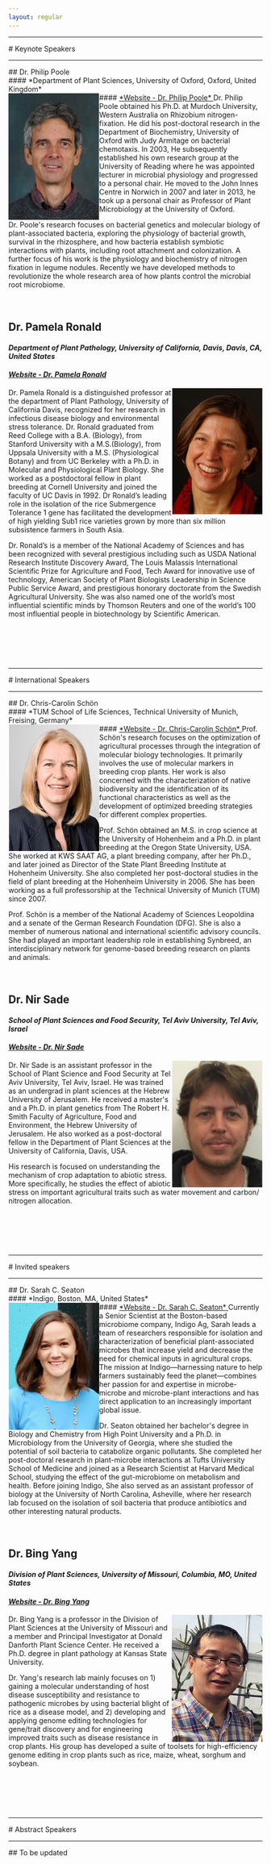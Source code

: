 ```yaml
---
layout: regular
---
```


<hr style="clear: both;" />
# Keynote Speakers
<hr style="clear: both;" />
## Dr. Philip Poole <br/>
#### *Department of Plant Sciences, University of Oxford, Oxford, United Kingdom* <br/>
#### <a href="https://www.plants.ox.ac.uk/people/phil-poole#tab-2059586" target="_blank"> *Website - Dr. Philip Poole* </a>
<img src="/img/2021PhilipPoole.png" alt="Dr. Philip Poole Photo"  width="180px" style="float: left" /> 
Dr. Philip Poole obtained his Ph.D. at Murdoch University, Western Australia on Rhizobium nitrogen-fixation. He did his post-doctoral research in the Department of Biochemistry, University of Oxford with Judy Armitage on bacterial chemotaxis. In 2003, He subsequently established his own research group at the University of Reading where he was appointed lecturer in microbial physiology and progressed to a personal chair. He moved to the John Innes Centre in Norwich in 2007 and later in 2013, he took up a personal chair as Professor of Plant Microbiology at the University of Oxford.

Dr. Poole's research focuses on bacterial genetics and molecular biology of plant-associated bacteria, exploring the physiology of bacterial growth, survival in the rhizosphere, and how bacteria establish symbiotic interactions with plants, including root attachment and colonization. A further focus of his work is the physiology and biochemistry of nitrogen fixation in legume nodules. Recently we have developed methods to revolutionize the whole research area of how plants control the microbial root microbiome.
<br/><br/><br/>

## Dr. Pamela Ronald <br/>
#### *Department of Plant Pathology, University of California, Davis, Davis, CA, United States* <br/>
#### <a href="https://cropgeneticsinnovation.ucdavis.edu/about-ronald" target="_blank"> *Website - Dr. Pamela Ronald* </a>
<img src="/img/2021PamelaRonald.png" alt="Dr. Pamela Ronald Photo"  width="180px" style="float: right" /> 
Dr. Pamela Ronald is a distinguished professor at the department of Plant Pathology, University of California Davis, recognized for her research in infectious disease biology and environmental stress tolerance. Dr. Ronald graduated from Reed College with a B.A. (Biology), from Stanford University with a M.S.(Biology), from Uppsala University with a M.S. (Physiological Botany) and from UC Berkeley with a Ph.D. in Molecular and Physiological Plant Biology. She worked as a postdoctoral fellow in plant breeding at Cornell University and joined the faculty of UC Davis in 1992. Dr Ronald’s leading role in the isolation of the rice Submergence Tolerance 1 gene has facilitated the development of high yielding Sub1 rice varieties grown by more than six million subsistence farmers in South Asia. 

Dr. Ronald’s is a member of the National Academy of Sciences and has been recognized with several prestigious including such as USDA National Research Institute Discovery Award, The Louis Malassis International Scientific Prize for Agriculture and Food, Tech Award for innovative use of technology, American Society of Plant Biologists Leadership in Science Public Service Award, and prestigious honorary doctorate from the Swedish Agricultural University. She was also named one of the world’s most influential scientific minds by Thomson Reuters and one of the world’s 100 most influential people in biotechnology by Scientific American. 
<br/><br/><br/><br/><br/><br/>

<hr style="clear: both;" />
# International Speakers
<hr style="clear: both;" />
## Dr. Chris-Carolin Schön <br/>
#### *TUM School of Life Sciences, Technical University of Munich, Freising, Germany* <br/>
#### <a href="https://www.professoren.tum.de/en/schoen-chris-carolin" target="_blank"> *Website - Dr. Chris-Carolin Schön* </a>
<img src="/img/2021Schon.png" alt="Dr. Chris-Carolin Schön Photo"  width="180px" style="float: left" />
Prof. Schön's research focuses on the optimization of agricultural processes through the integration of molecular biology technologies. It primarily involves the use of molecular markers in breeding crop plants. Her work is also concerned with the characterization of native biodiversity and the identification of its functional characteristics as well as the development of optimized breeding strategies for different complex properties.

Prof. Schön obtained an M.S. in crop science at the University of Hohenheim and a Ph.D. in plant breeding at the Oregon State University, USA. She worked at KWS SAAT AG, a plant breeding company, after her Ph.D., and later joined as Director of the State Plant Breeding Institute at Hohenheim University. She also completed her post-doctoral studies in the field of plant breeding at the Hohenheim University in 2006. She has been working as a full professorship at the Technical University of Munich (TUM) since 2007. 

Prof. Schön is a member of the National Academy of Sciences Leopoldina and a senate of the German Research Foundation (DFG). She is also a member of numerous national and international scientific advisory councils. She had played an important leadership role in establishing Synbreed, an interdisciplinary network for genome-based breeding research on plants and animals. 
<br/><br/><br/>

## Dr. Nir Sade <br/>
#### *School of Plant Sciences and Food Security, Tel Aviv University, Tel Aviv, Israel* <br/>
#### <a href="https://en-lifesci.tau.ac.il/profile/nirsa" target="_blank"> *Website - Dr. Nir Sade* </a>
<img src="/img/2021NirSade.png" alt="Dr. Nir Sade Photo"  width="180px" style="float: right" />
Dr. Nir Sade is an assistant professor in the School of Plant Science and Food Security at Tel Aviv University, Tel Aviv, Israel. He was trained as an undergrad in plant sciences at the Hebrew University of Jerusalem. He received a master's and a Ph.D. in plant genetics from The Robert H. Smith Faculty of Agriculture, Food and Environment, the Hebrew University of Jerusalem. He also worked as a post-doctoral fellow in the Department of Plant Sciences at the University of California, Davis, USA. 

His research is focused on understanding the mechanism of crop adaptation to abiotic stress. More specifically, he studies the effect of abiotic stress on important agricultural traits such as water movement and carbon/ nitrogen allocation. 
<br/><br/><br/><br/><br/><br/>

<hr style="clear: both;" />
# Invited speakers
<hr style="clear: both;" />
## Dr. Sarah C. Seaton <br/>
#### *Indigo, Boston, MA, United States* <br/>
#### <a href="https://www.linkedin.com/in/sarah-craven-seaton-21895633/" target="_blank"> *Website - Dr. Sarah C. Seaton* </a>
<img src="/img/2021SarahSeaton.png" alt="Dr. Sarah C. Seaton Photo"  width="180px" style="float: left" />
Currently a Senior Scientist at the Boston-based microbiome company, Indigo Ag, Sarah leads a team of researchers responsible for isolation and characterization of beneficial plant-associated microbes that increase yield and decrease the need for chemical inputs in agricultural crops. The mission at Indigo—harnessing nature to help farmers sustainably feed the planet—combines her passion for and expertise in microbe-microbe and microbe-plant interactions and has direct application to an increasingly important global issue. 

Dr. Seaton obtained her bachelor's degree in Biology and Chemistry from High Point University and a Ph.D. in Microbiology from the University of Georgia, where she studied the potential of soil bacteria to catabolize organic pollutants. She completed her post-doctoral research in plant-microbe interactions at Tufts University School of Medicine and joined as a Research Scientist at Harvard Medical School, studying the effect of the gut-microbiome on metabolism and health. Before joining Indigo, She also served as an assistant professor of biology at the University of North Carolina, Asheville, where her research lab focused on the isolation of soil bacteria that produce antibiotics and other interesting natural products.
<br/><br/><br/>

## Dr. Bing Yang <br/>
#### *Division of Plant Sciences, University of Missouri, Columbia, MO, United States* <br/>
#### <a href="https://cafnr.missouri.edu/person/bing-yang/" target="_blank"> *Website - Dr. Bing Yang* </a>
<img src="/img/2021BingYang.png" alt="Dr. Bing Yang Photo"  width="180px" style="float: right" />
Dr. Bing Yang is a professor in the Division of Plant Sciences at the University of Missouri and a member and Principal Investigator at Donald Danforth Plant Science Center. He received a Ph.D. degree in plant pathology at Kansas State University. 

Dr. Yang's research lab mainly focuses on 1) gaining a molecular understanding of host disease susceptibility and resistance to pathogenic microbes by using bacterial blight of rice as a disease model, and 2) developing and applying genome editing technologies for gene/trait discovery and for engineering improved traits such as disease resistance in crop plants. His group has developed a suite of toolsets for high-efficiency genome editing in crop plants such as rice, maize, wheat, sorghum and soybean.
<br/><br/><br/><br/><br/><br/>

<hr style="clear: both;" />
# Abstract Speakers
<hr style="clear: both;" />
## To be updated <br/>
